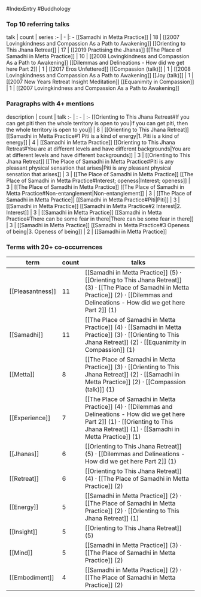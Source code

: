 #IndexEntry #Buddhology

### Top 10 referring talks
talk | count | series
:- | - |: -
[[Samadhi in Metta Practice]] | 18 | [[2007 Lovingkindness and Compassion As a Path to Awakening]]
[[Orienting to This Jhana Retreat]] | 17 | [[2019 Practising the Jhanas]]
[[The Place of Samadhi in Metta Practice]] | 10 | [[2008 Lovingkindness and Compassion As a Path to Awakening]]
[[Dilemmas and Delineations - How did we get here Part 2]] | 1 | [[2017 Eros Unfettered]]
[[Compassion (talk)]] | 1 | [[2008 Lovingkindness and Compassion As a Path to Awakening]]
[[Joy (talk)]] | 1 | [[2007 New Years Retreat Insight Meditation]]
[[Equanimity in Compassion]] | 1 | [[2007 Lovingkindness and Compassion As a Path to Awakening]]

### Paragraphs with 4+ mentions
description | count | talk
:- | : - | :-
[[Orienting to This Jhana Retreat#If you can get piti then the whole territory is open to you\|If you can get piti, then the whole territory is open to you]] | 8 | [[Orienting to This Jhana Retreat]]
[[Samadhi in Metta Practice#1 Piti is a kind of energy\|1. Piti is a kind of energy]] | 4 | [[Samadhi in Metta Practice]]
[[Orienting to This Jhana Retreat#You are at different levels and have different backgrounds\|You are at different levels and have different backgrounds]] | 3 | [[Orienting to This Jhana Retreat]]
[[The Place of Samadhi in Metta Practice#Piti is any pleasant physical sensation that arises\|Piti is any pleasant physical sensation that arises]] | 3 | [[The Place of Samadhi in Metta Practice]]
[[The Place of Samadhi in Metta Practice#Interest; openess\|Interest; openess]] | 3 | [[The Place of Samadhi in Metta Practice]]
[[The Place of Samadhi in Metta Practice#Non-entanglement\|Non-entanglement]] | 3 | [[The Place of Samadhi in Metta Practice]]
[[Samadhi in Metta Practice#Piti\|Piti]] | 3 | [[Samadhi in Metta Practice]]
[[Samadhi in Metta Practice#2 Interest\|2. Interest]] | 3 | [[Samadhi in Metta Practice]]
[[Samadhi in Metta Practice#There can be some fear in there\|There can be some fear in there]] | 3 | [[Samadhi in Metta Practice]]
[[Samadhi in Metta Practice#3 Openess of being\|3. Openess of being]] | 2 | [[Samadhi in Metta Practice]]

### Terms with 20+ co-occurrences
term | count | talks
-|-|-
[[Pleasantness]] | 11 | <span class="counts">[[Samadhi in Metta Practice]] (5) · [[Orienting to This Jhana Retreat]] (3) · [[The Place of Samadhi in Metta Practice]] (2) · [[Dilemmas and Delineations - How did we get here Part 2]] (1)</span> 
[[Samadhi]] | 11 | <span class="counts">[[The Place of Samadhi in Metta Practice]] (4) · [[Samadhi in Metta Practice]] (3) · [[Orienting to This Jhana Retreat]] (2) · [[Equanimity in Compassion]] (1)</span> 
[[Metta]] | 8 | <span class="counts">[[The Place of Samadhi in Metta Practice]] (3) · [[Orienting to This Jhana Retreat]] (2) · [[Samadhi in Metta Practice]] (2) · [[Compassion (talk)]] (1)</span> 
[[Experience]] | 7 | <span class="counts">[[The Place of Samadhi in Metta Practice]] (4) · [[Dilemmas and Delineations - How did we get here Part 2]] (1) · [[Orienting to This Jhana Retreat]] (1) · [[Samadhi in Metta Practice]] (1)</span> 
[[Jhanas]] | 6 | <span class="counts">[[Orienting to This Jhana Retreat]] (5) · [[Dilemmas and Delineations - How did we get here Part 2]] (1)</span> 
[[Retreat]] | 6 | <span class="counts">[[Orienting to This Jhana Retreat]] (4) · [[The Place of Samadhi in Metta Practice]] (2)</span> 
[[Energy]] | 5 | <span class="counts">[[Samadhi in Metta Practice]] (2) · [[The Place of Samadhi in Metta Practice]] (2) · [[Orienting to This Jhana Retreat]] (1)</span> 
[[Insight]] | 5 | <span class="counts">[[Orienting to This Jhana Retreat]] (5)</span> 
[[Mind]] | 5 | <span class="counts">[[Samadhi in Metta Practice]] (3) · [[The Place of Samadhi in Metta Practice]] (2)</span> 
[[Embodiment]] | 4 | <span class="counts">[[Samadhi in Metta Practice]] (2) · [[The Place of Samadhi in Metta Practice]] (2)</span> 

